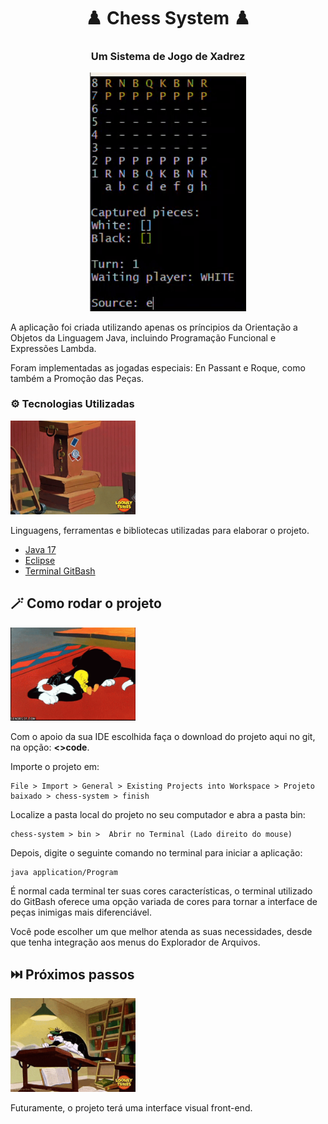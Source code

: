 <h1 align="center">♟️ Chess System ♟️ </h1>

<h3 align="center">Um Sistema de Jogo de Xadrez</h3>

<p align="center">
  <img width="250" src="assets/readme/chess-system.gif" />
</p>


A aplicação foi criada utilizando apenas os príncipios da Orientação a Objetos da Linguagem Java, incluindo Programação Funcional e Expressões Lambda.

Foram implementadas as jogadas especiais: En Passant e Roque, como também a Promoção das Peças.


### ⚙️ Tecnologias Utilizadas 

<p align="left">
  <img width="200" src="assets/readme/technologies.gif" />
</p>

Linguagens, ferramentas e bibliotecas utilizadas para elaborar o projeto.

* [Java 17](https://www.oracle.com/java/technologies/javase/jdk17-archive-downloads.htmlo)
* [Eclipse](https://www.eclipse.org/downloads/)
* [Terminal GitBash](https://git-scm.com/downloads)

##  🪄 Como rodar o projeto

<p align="left">
  <img width="200" src="assets/readme/working.gif" />
</p>

Com o apoio da sua IDE escolhida faça o download do projeto aqui no git, na opção: **<>code**.

Importe o projeto em:

```
File > Import > General > Existing Projects into Workspace > Projeto baixado > chess-system > finish
```

Localize a pasta local do projeto no seu computador e abra a pasta bin:

```
chess-system > bin >  Abrir no Terminal (Lado direito do mouse)
```

Depois, digite o seguinte comando no terminal para iniciar a aplicação:

```
java application/Program
```

É normal cada terminal ter suas cores características, o terminal utilizado do GitBash oferece uma opção variada de cores para tornar a interface de peças inimigas mais diferenciável.

Você pode escolher um que melhor atenda as suas necessidades, desde que tenha integração aos menus do Explorador de Arquivos.

## ⏭️ Próximos passos

<p align="left">
  <img width="200" src="assets/readme/planning.gif" />
</p>

Futuramente, o projeto terá uma interface visual front-end.
